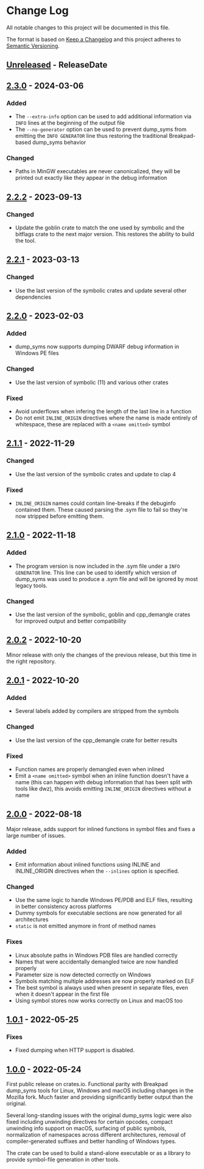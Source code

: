 # Change Log
All notable changes to this project will be documented in this file.

The format is based on [Keep a Changelog](http://keepachangelog.com/)
and this project adheres to [Semantic Versioning](http://semver.org/).

<!-- next-header -->

## [Unreleased] - ReleaseDate

## [2.3.0] - 2024-03-06

### Added

- The `--extra-info` option can be used to add additional information via
  `INFO` lines at the beginning of the output file
- The `--no-generator` option can be used to prevent dump_syms from emitting
  the `INFO GENERATOR` line thus restoring the traditional Breakpad-based
  dump_syms behavior

### Changed

- Paths in MinGW executables are never canonicalized, they will be printed out
  exactly like they appear in the debug information

## [2.2.2] - 2023-09-13

### Changed

- Update the goblin crate to match the one used by symbolic and the bitflags
  crate to the next major version. This restores the ability to build the tool.

## [2.2.1] - 2023-03-13

### Changed

- Use the last version of the symbolic crates and update several other
  dependencies

## [2.2.0] - 2023-02-03

### Added

- dump_syms now supports dumping DWARF debug information in Windows PE files

### Changed

- Use the last version of symbolic (11) and various other crates

### Fixed

- Avoid underflows when infering the length of the last line in a function
- Do not emit `INLINE_ORIGIN` directives where the name is made entirely of
  whitespace, these are replaced with a `<name omitted>` symbol

## [2.1.1] - 2022-11-29

### Changed

- Use the last version of the symbolic crates and update to clap 4

### Fixed

- `INLINE_ORIGIN` names could contain line-breaks if the debuginfo contained
  them. These caused parsing the .sym file to fail so they're now stripped
  before emitting them.

## [2.1.0] - 2022-11-18

### Added

- The program version is now included in the .sym file under a `INFO GENERATOR`
  line. This line can be used to identify which version of dump_syms was used
  to produce a .sym file and will be ignored by most legacy tools.

### Changed

- Use the last version of the symbolic, goblin and cpp_demangle crates for
  improved output and better compatibility

## [2.0.2] - 2022-10-20

Minor release with only the changes of the previous release, but this time in
the right repository.

## [2.0.1] - 2022-10-20

### Added

- Several labels added by compilers are stripped from the symbols

### Changed

- Use the last version of the cpp_demangle crate for better results

### Fixed

- Function names are properly demangled even when inlined
- Emit a `<name omitted>` symbol when an inline function doesn't have a name
  (this can happen with debug information that has been split with tools like
  dwz), this avoids emitting `INLINE_ORIGIN` directives without a name

## [2.0.0] - 2022-08-18

Major release, adds support for inlined functions in symbol files and fixes a
large number of issues.

### Added
- Emit information about inlined functions using INLINE and INLINE_ORIGIN
  directives when the `--inlines` option is specified.

### Changed
- Use the same logic to handle Windows PE/PDB and ELF files, resulting in
  better consistency across platforms
- Dummy symbols for executable sections are now generated for all architectures
- `static` is not emitted anymore in front of method names

### Fixes
- Linux absolute paths in Windows PDB files are handled correctly
- Names that were accidentally demangled twice are now handled properly
- Parameter size is now detected correctly on Windows
- Symbols matching multiple addresses are now properly marked on ELF
- The best symbol is always used when present in separate files, even when it
  doesn't appear in the first file
- Using symbol stores now works correctly on Linux and macOS too

## [1.0.1] - 2022-05-25

### Fixes

- Fixed dumping when HTTP support is disabled.

## [1.0.0] - 2022-05-24

First public release on crates.io. Functional parity with Breakpad dump_syms
tools for Linux, Windows and macOS including changes in the Mozilla fork.
Much faster and providing significantly better output than the original.

Several long-standing issues with the original dump_syms logic were also fixed
including unwinding directives for certain opcodes, compact unwinding info
support on macOS, surfacing of public symbols, normalization of namespaces
across different architectures, removal of compiler-generated suffixes and
better handling of Windows types.

The crate can be used to build a stand-alone executable or as a library to
provide symbol-file generation in other tools.

<!-- next-url -->
[Unreleased]: https://github.com/mozilla/dump_syms/compare/v2.3.0...HEAD
[2.3.0]: https://github.com/mozilla/dump_syms/compare/v2.2.2...v2.3.0
[2.2.2]: https://github.com/mozilla/dump_syms/compare/v2.2.1...v2.2.2
[2.2.1]: https://github.com/mozilla/dump_syms/compare/v2.2.0...v2.2.1
[2.2.0]: https://github.com/mozilla/dump_syms/compare/v2.1.1...v2.2.0
[2.1.1]: https://github.com/mozilla/dump_syms/compare/v2.1.0...v2.1.1
[2.1.0]: https://github.com/mozilla/dump_syms/compare/v2.0.2...v2.1.0
[2.0.2]: https://github.com/mozilla/dump_syms/compare/v2.0.1...v2.0.2
[2.0.1]: https://github.com/mozilla/dump_syms/compare/v2.0.0...v2.0.1
[2.0.0]: https://github.com/mozilla/dump_syms/compare/v1.0.1...v2.0.0
[1.0.1]: https://github.com/mozilla/dump_syms/compare/v1.0.0...v1.0.1
[1.0.0]: https://github.com/mozilla/dump_syms/compare/cab687047df228587473fbc9a33e2ff2fd2d8c2e...v1.0.0
